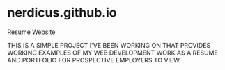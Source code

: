 nerdicus.github.io
==================

Resume Website

THIS IS A SIMPLE PROJECT I'VE BEEN WORKING ON THAT PROVIDES WORKING EXAMPLES OF MY WEB DEVELOPMENT WORK AS A
RESUME AND PORTFOLIO FOR PROSPECTIVE EMPLOYERS TO VIEW.
